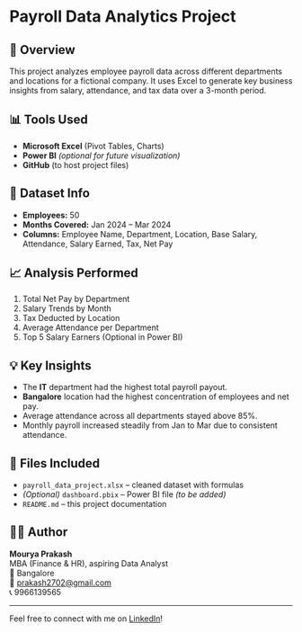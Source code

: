 # Payroll Data Analytics Project

## 📌 Overview
This project analyzes employee payroll data across different departments and locations for a fictional company. It uses Excel to generate key business insights from salary, attendance, and tax data over a 3-month period.

## 📊 Tools Used
- **Microsoft Excel** (Pivot Tables, Charts)
- **Power BI** *(optional for future visualization)*
- **GitHub** (to host project files)

## 📁 Dataset Info
- **Employees:** 50  
- **Months Covered:** Jan 2024 – Mar 2024  
- **Columns:** Employee Name, Department, Location, Base Salary, Attendance, Salary Earned, Tax, Net Pay

## 📈 Analysis Performed
1. Total Net Pay by Department
2. Salary Trends by Month
3. Tax Deducted by Location
4. Average Attendance per Department
5. Top 5 Salary Earners (Optional in Power BI)

## 💡 Key Insights
- The **IT** department had the highest total payroll payout.
- **Bangalore** location had the highest concentration of employees and net pay.
- Average attendance across all departments stayed above 85%.
- Monthly payroll increased steadily from Jan to Mar due to consistent attendance.

## 📂 Files Included
- `payroll_data_project.xlsx` – cleaned dataset with formulas
- *(Optional)* `dashboard.pbix` – Power BI file *(to be added)*
- `README.md` – this project documentation

## 🧑‍💼 Author
**Mourya Prakash**  
MBA (Finance & HR), aspiring Data Analyst  
📍 Bangalore  
📧 prakash2702@gmail.com  
📞 9966139565

---

Feel free to connect with me on [LinkedIn](#)!
